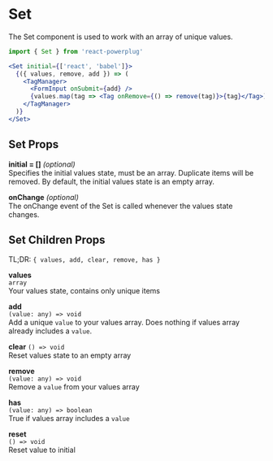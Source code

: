 # Set

The Set component is used to work with an array of unique values.

```js
import { Set } from 'react-powerplug'
```

```jsx
<Set initial={['react', 'babel']}>
  {({ values, remove, add }) => (
    <TagManager>
      <FormInput onSubmit={add} />
      {values.map(tag => <Tag onRemove={() => remove(tag)}>{tag}</Tag>)}
    </TagManager>
  )}
</Set>
```

## Set Props

**initial = []** _(optional)_  
Specifies the initial values state, must be an array. Duplicate items will be removed.
By default, the initial values state is an empty array.

**onChange** _(optional)_  
The onChange event of the Set is called whenever the values state changes.

## Set Children Props

TL;DR: `{ values, add, clear, remove, has }`

**values**  
`array`  
Your values state, contains only unique items

**add**  
`(value: any) => void`  
Add a unique `value` to your values array. Does nothing if values array already includes a `value`.

**clear**
`() => void`  
Reset values state to an empty array

**remove**  
`(value: any) => void`  
Remove a `value` from your values array

**has**  
`(value: any) => boolean`  
True if values array includes a `value`

**reset**  
`() => void`  
Reset value to initial

